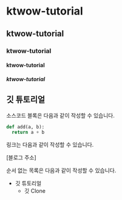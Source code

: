 # ktwow-tutorial
## ktwow-tutorial
### ktwow-tutorial
#### ktwow-tutorial
##### ktwow-tutorial

## 깃 튜토리얼

소스코드 블록은 다음과 같이 작성할 수 있습니다.

```python
def add(a, b):
  return a + b
```

링크는 다음과 같이 작성할 수 있습니다.

[블로그 주소]

순서 없는 목록은 다음과 같이 작성할 수 있습니다.

* 깃 튜토리얼
    * 깃 Clone
